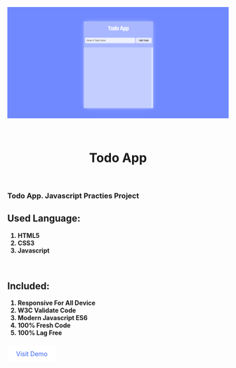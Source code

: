 ![Screenshot](./img/ls.png)

<br />
<h1 style="text-align:center; border: none;">Todo App</h1>

<br />

<h3>Todo App. Javascript Practies Project</h3>

<h2>Used Language:</h2>
<ul style="list-style: number;">
    <li style="font-weight: bold;">HTML5</li>
    <li style="font-weight: bold;">CSS3</li>
    <li style="font-weight: bold;">Javascript</li>
</ul>

<br />
<h2>Included:</h2>
<ul style="list-style: number;">
    <li style="font-weight: bold;">Responsive For All Device</li>
    <li style="font-weight: bold;">W3C Validate Code</li>
    <li style="font-weight: bold;">Modern Javascript ES6</li>
    <li style="font-weight: bold;">100% Fresh Code</li>
    <li style="font-weight: bold;">100% Lag Free</li>
</ul>

<br />
<a href="https://developer-faras.github.io/todo-app/" style="padding: 10px 20px; background: #fff; text-decoration: none; color: rgb(55, 99, 245);" >Visit Demo</a>





<!-- asadasd -->


